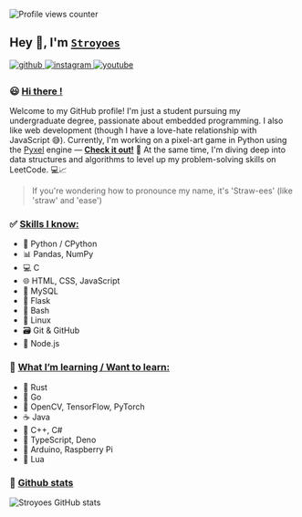 ![Profile views counter](https://komarev.com/ghpvc/?username=Stroyoes&&style=flat-square)  

## Hey 👋, I'm <ins>**`Stroyoes`**</ins>
  

<a href="https://github.com/Stroyoes" target="_blank">
<img src=https://img.shields.io/badge/github-%2324292e.svg?&style=for-the-badge&logo=github&logoColor=white alt=github style="margin-bottom: 5px;" />
</a>

<a href="https://instagram.com/Stroyoes_dev" target="_blank">
<img src=https://img.shields.io/badge/instagram-%23000000.svg?&style=for-the-badge&logo=instagram&logoColor=white alt=instagram style="margin-bottom: 5px;" />
</a>

<a href="https://www.youtube.com/user/Stroyoes_dev" target="_blank">
<img src=https://img.shields.io/badge/youtube-%23EE4831.svg?&style=for-the-badge&logo=youtube&logoColor=white alt=youtube style="margin-bottom: 5px;" />
</a>  
  
### 😃 <ins>Hi there !</ins> 

Welcome to my GitHub profile! I'm just a student pursuing my undergraduate degree, passionate about embedded programming. I also like web development (though I have a love-hate relationship with JavaScript 😅). 
Currently, I'm working on a pixel-art game in Python using the [Pyxel](https://github.com/kitao/pyxel) engine — **[Check it out!](your-game-link-here)** 🚀 
At the same time, I'm diving deep into data structures and algorithms to level up my problem-solving skills on LeetCode. 💻📈

> If you're wondering how to pronounce my name, it's 'Straw-ees' (like 'straw' and 'ease') 


### ✅ <ins>Skills I know:</ins>
- 🐍 Python / CPython
- 📊 Pandas, NumPy
- 💻 C
- 🌐 HTML, CSS, JavaScript
- 🐬 MySQL
- 🧪 Flask
- 🐚 Bash
- 🐧 Linux
- 🗃️ Git & GitHub
- 🌱 Node.js

### 📘 <ins>What I’m learning / Want to learn:</ins>
- 🦀 Rust
- 🐹 Go
- 🤖 OpenCV, TensorFlow, PyTorch
- ☕ Java
- 💠 C++, C#
- 🎯 TypeScript, Deno
- 🔌 Arduino, Raspberry Pi
- 🐉 Lua

### 💪 <ins>**Github stats**</ins> 

![Stroyoes GitHub stats](https://github-readme-stats.vercel.app/api?username=stroyoes&show_icons=true&theme=transparent&hide_title=true)

